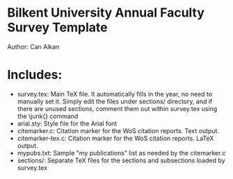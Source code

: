 Bilkent University Annual Faculty Survey Template
=================================================

Author: Can Alkan

Includes:
=========

* survey.tex: Main TeX file. It automatically fills in the year, no need to manually set it. Simply edit the files under sections/ directory, and if there are unused sections, comment them out within survey.tex using the \junk{} command
* arial.sty: Style file for the Arial font
* citemarker.c: Citation marker for the WoS citation reports. Text output.
* citemarker-tex.c: Citation marker for the WoS citation reports. LaTeX output.
* mypubs.txt:  Sample "my publications" list as needed by the citemarker.c
* sections/: Separate TeX files for the sections and subsections loaded by survey.tex



